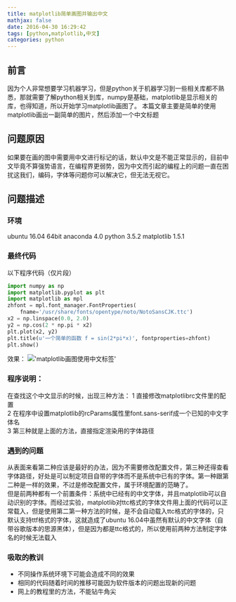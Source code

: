 ```yaml
---
title: matplotlib简单画图并输出中文
mathjax: false
date: 2016-04-30 16:29:42
tags: [python,matplotlib,中文]
categories: python
---
```

## 前言 
因为个人非常想要学习机器学习，但是python关于机器学习到一些相关库都不熟悉，那就需要了解python相关到库，numpy是基础，matplotlib是显示相关的库，也得知道，所以开始学习matplotlib画图了。 
本篇文章主要是简单的使用matplotlib画出一副简单的图片，然后添加一个中文标题  
## 问题原因 
如果要在画的图中需要用中文进行标记的话，默认中文是不能正常显示的，目前中文毕竟不算强势语言，在编程界更弱势，因为中文而引起的编程上的问题一直在困扰这我们，编码，字体等问题你可以解决它，但无法无视它。 
<!-- more --> 
## 问题描述
### 环境
ubuntu 16.04 64bit
anaconda 4.0 python 3.5.2
matplotlib 1.5.1
### 最终代码 
以下程序代码（仅片段） 
```python
import numpy as np
import matplotlib.pyplot as plt
import matplotlib as mpl
zhfont = mpl.font_manager.FontProperties(
    fname='/usr/share/fonts/opentype/noto/NotoSansCJK.ttc')
x2 = np.linspace(0.0, 2.0)
y2 = np.cos(2 * np.pi * x2)
plt.plot(x2, y2)
plt.title(u'一个简单的函数 f = sin(2*pi*x)', fontproperties=zhfont)
plt.show()
```
效果： 
!['matplotlib画图使用中文标签'](/image/matplotlib-zh-title-setfonts.png)
### 程序说明：  
在查找这个中文显示的时候，出现三种方法：
1  直接修改matplotlibrc文件里的配置  
2  在程序中设置matplotlib的rcParams属性里font.sans-serif成一个已知的中文字体名  
3  第三种就是上面的方法，直接指定渲染用的字体路径  
### 遇到的问题
从表面来看第二种应该是最好的办法，因为不需要修改配置文件，第三种还得查看字体路径，好处是可以制定项目自带的字体而不是系统中已有的字体。第一种跟第二种是一样的效果，不过是修改配置文件，属于环境配置的范畴了。  
但是前两种都有一个前置条件：系统中已经有的中文字体，并且matplotlib可以自动识别的字体。而经过实验，matplotlib对ttc格式的字体文件用上面的代码可以正常载入，但是使用第二第一种方法的时候，是不会自动载入ttc格式的字体的，只默认支持ttf格式的字体，这就造成了ubuntu 16.04中虽然有默认的中文字体（自带谷歌版本的思源黑体），但是因为都是ttc格式的，所以使用前两种方法制定字体名的时候无法载入  
### 吸取的教训
* 不同操作系统环境下可能会造成不同的效果
* 相同的代码随着时间的推移可能因为软件版本的问题出现新的问题  
* 网上的教程里的方法，不能钻牛角尖

